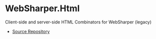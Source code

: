# WebSharper.Html

Client-side and server-side HTML Combinators for WebSharper (legacy)

* [Source Repository](https://github.com/intellifactory/websharper.html)
